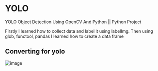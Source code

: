# YOLO
YOLO Object Detection Using OpenCV And Python || Python Project

Firstly I learned how to collect data and label it using labelImg. Then using glob, functool, pandas I learned how to create a data frame
## Converting for yolo
![image](https://github.com/user-attachments/assets/20e3513d-f964-4748-b187-241b61d36f2b)
